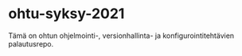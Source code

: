 # ohtu-syksy-2021

Tämä on ohtun ohjelmointi-, versionhallinta- ja konfigurointitehtävien palautusrepo.

